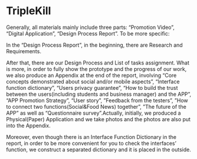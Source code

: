 # TripleKill
 
Generally, all materials mainly include three parts: “Promotion Video”, “Digital Application”, “Design Process Report”.
To be more specific:

In the “Design Process Report”, in the beginning, there are Research and Requirements. 

After that, there are our Design Process and List of tasks assignment. 
What is more, in order to fully show the prototype and the progress of our work, we also produce an Appendix at the end of the report, involving “Core concepts demonstrated about social and/or mobile aspects”, “Interface function dictionary”, “Users privacy guarantee”, “How to build the trust between the users(including students and business manager) and the APP”, “APP Promotion Strategy”, “User story”, ”Feedback from the testers”, ”How to connect two functions(Social&Food News) together”, ”The future of the APP” as well as “Questionnaire survey”.Actually, initially, we produced a Physical(Paper) Application and we take photos and the photos are also put into the Appendix.


Moreover, even though there is an Interface Function Dictionary in the report, in order to be more convenient for you to check the interfaces’ function, we construct a separated dictionary and it is placed in the outside.




